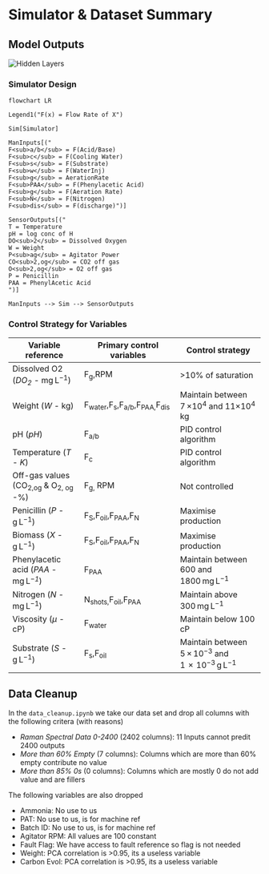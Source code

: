 # Simulator & Dataset Summary

## Model Outputs
![Hidden Layers](/assets/model.jpg)

### Simulator Design
```mermaid
flowchart LR

Legend1("F(x) = Flow Rate of X")

Sim[Simulator]

ManInputs[("
F<sub>a/b</sub> = F(Acid/Base)
F<sub>c</sub> = F(Cooling Water)
F<sub>s</sub> = F(Substrate)
F<sub>w</sub> = F(WaterInj)
F<sub>g</sub> = AerationRate
F<sub>PAA</sub> = F(Phenylacetic Acid)
F<sub>g</sub> = F(Aeration Rate)
F<sub>N</sub> = F(Nitrogen)
F<sub>dis</sub> = F(discharge)")]

SensorOutputs[("
T = Temperature
pH = log conc of H
DO<sub>2</sub> = Dissolved Oxygen
W = Weight
P<sub>ag</sub> = Agitator Power
CO<sub>2,og</sub> = CO2 off gas
O<sub>2,og</sub> = O2 off gas
P = Penicillin
PAA = PhenylAcetic Acid
")]

ManInputs --> Sim --> SensorOutputs
```

### Control Strategy for Variables

<table>
   <thead>
      <tr class="rowsep-1">
         <th scope="col">Variable reference</th>
         <th scope="col">Primary control variables</th>
         <th scope="col">Control strategy</th>
      </tr>
   </thead>
   <tbody>
      <tr>
         <td>Dissolved O2 (<em>DO<sub>2</sub> -</em> mg L<sup>−1</sup>)</td>
         <td>F<sub>g</sub>,RPM</td>
         <td>&gt;10% of saturation</td>
      </tr>
      <tr>
         <td>Weight (<em>W -</em> kg)</td>
         <td>F<sub>water</sub>,F<sub>s</sub>,F<sub>a/b</sub>,F<sub>PAA,</sub>F<sub>dis</sub></td>
         <td>Maintain between 7 ×10<sup>4</sup> and 11×10<sup>4</sup> kg</td>
      </tr>
      <tr>
         <td>pH (<em>pH</em>)</td>
         <td>F<sub>a/b</sub></td>
         <td>PID control algorithm</td>
      </tr>
      <tr>
         <td>Temperature (<em>T - K</em>)</td>
         <td>F<sub>c</sub></td>
         <td>PID control algorithm</td>
      </tr>
      <tr>
         <td>Off-gas values (CO<sub>2,og</sub> &amp; O<sub>2, og</sub> -%)</td>
         <td>F<sub>g,</sub> RPM</td>
         <td>Not controlled</td>
      </tr>
      <tr>
         <td>Penicillin (<em>P -</em> g L<sup>−1</sup>)</td>
         <td>F<sub>S</sub>,F<sub>oil</sub>,F<sub>PAA</sub>,F<sub>N</sub></td>
         <td>Maximise production</td>
      </tr>
      <tr>
         <td>Biomass (<em>X -</em> g L<sup>−1</sup>)</td>
         <td>F<sub>S</sub>,F<sub>oil</sub>,F<sub>PAA</sub>,F<sub>N</sub></td>
         <td>Maximise production</td>
      </tr>
      <tr>
         <td>Phenylacetic acid (<em>PAA</em> - mg L<em><sup>−1</sup></em>)</td>
         <td>F<sub>PAA</sub></td>
         <td>Maintain between 600 and 1800 mg L<sup>−1</sup></td>
      </tr>
      <tr>
         <td>Nitrogen (<em>N -</em> mg L<sup>−1</sup>)</td>
         <td>N<sub>shots,</sub>F<sub>oil</sub>,F<sub>PAA</sub></td>
         <td>Maintain above 300 mg L<sup>−1</sup></td>
      </tr>
      <tr>
         <td>Viscosity (<em>μ</em> - cP)</td>
         <td>F<sub>water</sub></td>
         <td>Maintain below 100 cP</td>
      </tr>
      <tr>
         <td>Substrate (<em>S -</em> g L<sup>−1</sup>)</td>
         <td>F<sub>s</sub>,F<sub>oil</sub></td>
         <td>Maintain between 5 × 10<sup>−3</sup> and 1  ×  10<sup>−3</sup> g L<sup>−1</sup></td>
      </tr>
   </tbody>
</table>

## Data Cleanup
In the `data_cleanup.ipynb` we take our data set and drop all columns with the following critera (with reasons)
- *Raman Spectral Data 0-2400* (2402 columns): 11 Inputs cannot predit 2400 outputs
- *More than 60% Empty* (7 columns): Columns which are more than 60% empty contribute no value
- *More than 85% 0s* (0 columns): Columns which are mostly 0 do not add value and are fillers

The following variables are also dropped
- Ammonia: No use to us
- PAT: No use to us, is for machine ref
- Batch ID: No use to us, is for machine ref
- Agitator RPM: All values are 100 constant
- Fault Flag: We have access to fault reference so flag is not needed
- Weight: PCA correlation is >0.95, its a useless variable
- Carbon Evol: PCA correlation is >0.95, its a useless variable